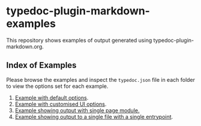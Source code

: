 # typedoc-plugin-markdown-examples

This repository shows examples of output generated using typedoc-plugin-markdown.org.

## Index of Examples

Please browse the examples and inspect the `typedoc.json` file in each folder to view the options set for each example.

1. [Example with default options](./01-default-options).
2. [Example with customised UI options](./02-ui-options).
3. [Example showing output with single page module.](./03-single-page-modules)
4. [Example showing output to a single file with a single entrypoint](./04-single-page-docs).
